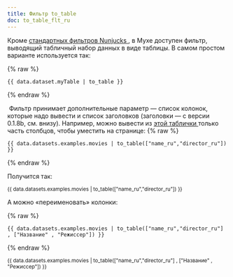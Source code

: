 ```yaml
---
title: Фильтр to_table
doc: to_table_flt_ru
---
```


Кроме [ стандартных фильтров Nunjucks ](https://mozilla.github.io/nunjucks/templating.html#builtin-filters), в Мухе доступен фильтр,
выводящий табличный набор данных в виде таблицы. В самом простом
варианте используется так:

{% raw %}

```
{{ data.dataset.myTable | to_table }}
```

{% endraw %}

 Фильтр принимает дополнительные параметр — список колонок, которые
надо вывести и список заголовков (заголовки — с версии 0.1.8b, см. внизу). Например, можно вывести из [ этой таблички ](/+name:movies_table_ru) только часть столбцов,
чтобы уместить на странице:
{% raw %}

```
{{ data.datasets.examples.movies | to_table(["name_ru","director_ru"]) }}
```

{% endraw %}

Получится так:

<small>{{ data.datasets.examples.movies | to_table(["name_ru","director_ru"]) }}</small>

А можно «переименовать» колонки:

{% raw %}

```
{{ data.datasets.examples.movies | to_table(["name_ru","director_ru"] , ["Название" , "Режиссер"]) }}
```

{% endraw %}

<small>{{ data.datasets.examples.movies | to_table(["name_ru","director_ru"] , ["Название" , "Режиссер"]) }}</small>


